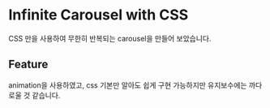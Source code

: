 # Infinite Carousel with CSS
CSS 만을  사용하여 무한히 반복되는 carousel을 만들어 보았습니다.

## Feature
animation을 사용하였고,
css 기본만 알아도 쉽게 구현 가능하지만 유지보수에는 까다로울 것 같습니다.